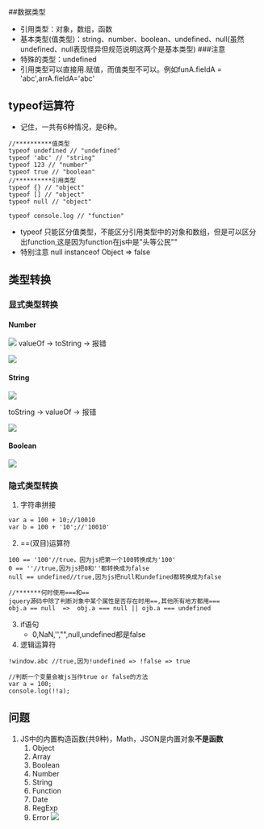 ##数据类型
- 引用类型：对象，数组，函数
- 基本类型(值类型)：string、number、boolean、undefined、null(虽然undefined、null表现怪异但规范说明这两个是基本类型)
###注意
- 特殊的类型：undefined
- 引用类型可以直接用.赋值，而值类型不可以。例如funA.fieldA = 'abc',arrA.fieldA='abc'

## typeof运算符
- 记住，一共有6种情况，是6种。

````
//**********值类型
typeof undefined // "undefined"
typeof 'abc' // "string"
typeof 123 // "number"
typeof true // "boolean"
//**********引用类型
typeof {} // "object"
typeof [] // "object"
typeof null // "object"

typeof console.log // "function"
````
- typeof 只能区分值类型，不能区分引用类型中的对象和数组，但是可以区分出function,这是因为function在js中是"头等公民""
- 特别注意 null instanceof Object => false

## 类型转换
### 显式类型转换
#### Number
![](https://ws2.sinaimg.cn/large/006tKfTcgy1foccf8m9xpj30s60bqaav.jpg)
valueOf -> toString -> 报错

![](https://ws1.sinaimg.cn/large/006tKfTcgy1foccfhbdtaj30dl05z0u3.jpg)

#### String
![](https://ws3.sinaimg.cn/large/006tKfTcgy1foccfu91maj30at05iq3e.jpg)

toString -> valueOf -> 报错

![](https://ws1.sinaimg.cn/large/006tKfTcgy1foccg2hhptj30dg05hab4.jpg)

#### Boolean
![](https://ws1.sinaimg.cn/large/006tKfTcgy1foccgo3ffej30ct05laad.jpg)


### 隐式类型转换
1. 字符串拼接

````
var a = 100 + 10;//10010
var b = 100 + '10';//'10010'
````
2. ==(双目)运算符

````
100 == '100'//true，因为js把第一个100转换成为'100'
0 == ''//true,因为js把0和''都转换成为false
null == undefined//true,因为js把null和undefined都转换成为false

//*******何时使用===和==
jquery源码中除了判断对象中某个属性是否存在时用==,其他所有地方都用===
obj.a == null  =>  obj.a === null || ojb.a === undefined
````
3. if语句
   - 0,NaN,'',"",null,undefined都是false
4. 逻辑运算符

````
!window.abc //true,因为!undefined => !false => true

//判断一个变量会被js当作true or false的方法
var a = 100;
console.log(!!a);
````


## 问题
1. JS中的内置构造函数(共9种)，Math，JSON是内置对象**不是函数**
   1. Object
   2. Array
   3. Boolean
   4. Number
   5. String 
   6. Function
   7. Date
   8. RegExp
   9. Error
![](https://ws4.sinaimg.cn/large/006tNc79gy1fmzt40h3ysj30hr051gm0.jpg)

